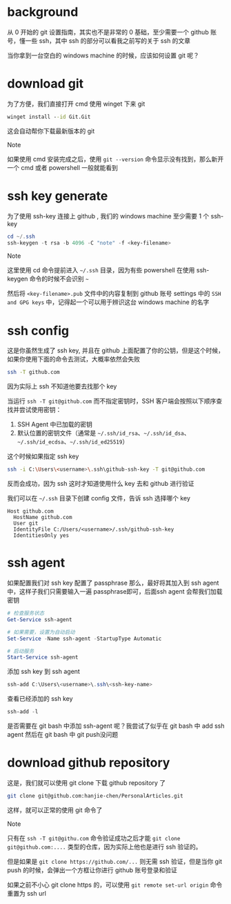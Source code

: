# background

从 0 开始的 git 设置指南，其实也不是非常的 0 基础，至少需要一个 github 账号，懂一些 ssh，其中 ssh 的部分可以看我之前写的关于 ssh 的文章

当你拿到一台空白的 windows machine 的时候，应该如何设置 git 呢？



# download git

为了方便，我们直接打开 cmd 使用 winget 下来 git

```cmd
winget install --id Git.Git
```

这会自动帮你下载最新版本的 git

> [!note]
>
> 如果使用 cmd 安装完成之后，使用 `git --version` 命令显示没有找到，那么新开一个 cmd 或者 powershell 一般就能看到



# ssh key generate

为了使用 ssh-key 连接上 github , 我们的 windows machine 至少需要 1 个 ssh-key

```powershell
cd ~/.ssh
ssh-keygen -t rsa -b 4096 -C "note" -f <key-filename>
```

> [!note]
>
> 这里使用 cd 命令提前进入 `~/.ssh` 目录，因为有些 powershell 在使用 ssh-keygen 命令的时候不会识别 `~`

然后将 `<key-filename>.pub` 文件中的内容复制到 github 账号 settings 中的 `SSH and GPG keys` 中，记得起一个可以用于辨识这台 windows machine 的名字

# ssh config

这是你虽然生成了 ssh key, 并且在 github 上面配置了你的公钥，但是这个时候，如果你使用下面的命令去测试，大概率依然会失败

```bash
ssh -T github.com
```

因为实际上 ssh 不知道他要去找那个 key

当运行 `ssh -T git@github.com` 而不指定密钥时，SSH 客户端会按照以下顺序查找并尝试使用密钥：

1. SSH Agent 中已加载的密钥
2. 默认位置的密钥文件（通常是 `~/.ssh/id_rsa`、`~/.ssh/id_dsa`、`~/.ssh/id_ecdsa`、`~/.ssh/id_ed25519`）

这个时候如果指定 ssh key

```bash
ssh -i C:\Users\<username>\.ssh\github-ssh-key -T git@github.com
```

反而会成功，因为 ssh 这时才知道使用什么 key 去和 github 进行验证

我们可以在 `~/.ssh` 目录下创建 config 文件，告诉 ssh 选择哪个 key

```
Host github.com
  HostName github.com
  User git
  IdentityFile C:/Users/<username>/.ssh/github-ssh-key
  IdentitiesOnly yes
```



# ssh agent

如果配置我们对 ssh key 配置了 passphrase 那么，最好将其加入到 ssh agent 中，这样子我们只需要输入一遍 passphrase即可，后面ssh agent 会帮我们加载密钥

```powershell
# 检查服务状态
Get-Service ssh-agent

# 如果需要，设置为自动启动
Set-Service -Name ssh-agent -StartupType Automatic

# 启动服务
Start-Service ssh-agent
```

添加 ssh key 到 ssh agent

```powershell
ssh-add C:\Users\<username>\.ssh\<ssh-key-name>
```

查看已经添加的 ssh key

```powershell
ssh-add -l
```

是否需要在 git bash 中添加 ssh-agent 呢？我尝试了似乎在 git bash 中 add ssh agent 然后在 git bash 中 git push没问题

# download github repository

这是，我们就可以使用 git clone 下载 github repository 了

```bash
git clone git@github.com:hanjie-chen/PersonalArticles.git
```

这样，就可以正常的使用 git 命令了

> [!note]
>
> 只有在 `ssh -T git@githu.com` 命令验证成功之后才能 `git clone git@github.com:....` 类型的仓库，因为实际上他也是进行 ssh 验证的。
>
> 但是如果是 `git clone https://github.com/...` 则无需 ssh 验证，但是当你 git push 的时候，会弹出一个方框让你进行 github 账号登录和验证

如果之前不小心 git clone https 的，可以使用 `git remote set-url origin` 命令重置为 ssh url